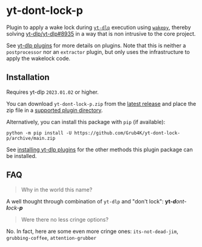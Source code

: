 # yt-dont-lock-p

Plugin to apply a wake lock during [`yt-dlp`](<https://github.com/yt-dlp/yt-dlp>) execution using [`wakepy`](<https://github.com/fohrloop/wakepy>), thereby solving [yt-dlp/yt-dlp#8935](<https://github.com/yt-dlp/yt-dlp/issues/8935>) in a way that is non intrusive to the core project.

See [yt-dlp plugins](https://github.com/yt-dlp/yt-dlp#plugins) for more details on plugins.
Note that this is neither a `postprocessor` nor an `extractor` plugin, but only uses the infrastructure to apply the wakelock code.

## Installation

Requires yt-dlp `2023.01.02` or higher.

You can download `yt-dont-lock-p.zip` from the [latest release](<https://github.com/Grub4K/yt-dont-lock-p/releases/latest>) and place the zip file in a [supported plugin directory](<https://github.com/yt-dlp/yt-dlp#installing-plugins>).

Alternatively, you can install this package with `pip` (if available):
```
python -m pip install -U https://github.com/Grub4K/yt-dont-lock-p/archive/main.zip
```

See [installing yt-dlp plugins](https://github.com/yt-dlp/yt-dlp#installing-plugins) for the other methods this plugin package can be installed.

## FAQ

> Why in the world this name?

A well thought through combination of `yt-dlp` and "don't lock": **yt-_d_**_ont_-_**l**ock_-_**p**_

> Were there no less cringe options?

No. In fact, here are some even more cringe ones: `its-not-dead-jim`, `grubbing-coffee`, `attention-grubber`
